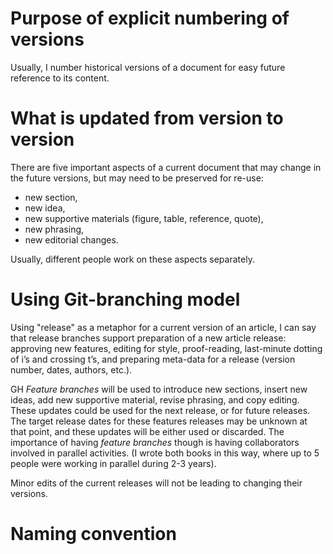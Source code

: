 Purpose of explicit numbering of versions
=========================================

Usually, I number historical versions of a document for easy future reference to its content.

What is updated from version to version
=======================================

There are five important aspects of a current document that may change in the future versions, but may need to be preserved for re-use: 
* new section, 
* new idea,
* new supportive materials (figure, table, reference, quote), 
* new phrasing, 
* new editorial changes.  

Usually, different people work on these aspects separately.

Using Git-branching model
=========================

Using "release" as a metaphor for a current version of an article, I can say that release branches support preparation of a new article release: approving new features, editing for style, proof-reading, last-minute dotting of i’s and crossing t’s, and preparing meta-data for a release (version number, dates, authors, etc.).

GH *Feature branches* will be used to introduce new sections, insert new ideas, add new supportive material, revise phrasing, and copy editing. These updates could be used for the next release, or for future releases. The target release dates for these features releases may be unknown at that point, and these updates will be either used or discarded. The importance of having *feature branches* though is having collaborators involved in parallel activities. (I wrote both books in this way, where up to 5 people were working in parallel during 2-3 years).

Minor edits of the current releases will not be leading to changing their versions.

Naming convention
=================










